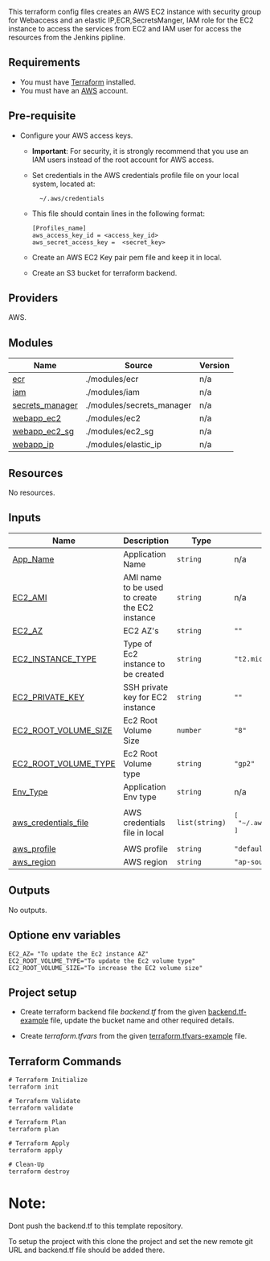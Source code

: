 This terraform config files creates an AWS EC2 instance with security group for Webaccess and an elastic IP,ECR,SecretsManger, IAM role for the EC2 instance to access the services from EC2 and IAM user for access the resources from the Jenkins pipline.


## Requirements

- You must have [Terraform](https://developer.hashicorp.com/terraform/tutorials/aws-get-started/install-cli)  installed.
- You must have an [AWS](https://console.aws.amazon.com/) account.

## Pre-requisite

* Configure your AWS access keys.

    * **Important**: For security, it is strongly recommend that you use an IAM users instead of the root account for AWS access.
    
    * Set credentials in the AWS credentials profile file on your local system, located at:
    
            ~/.aws/credentials
    * This file should contain lines in the following format:
        ```  
        [Profiles_name]
        aws_access_key_id = <access_key_id>
        aws_secret_access_key =  <secret_key>           
        ```
    * Create an AWS EC2 Key pair pem file and keep it in local.
    * Create an S3 bucket for terraform backend.

## Providers

AWS.

## Modules

| Name | Source | Version |
|------|--------|---------|
| <a name="module_ecr"></a> [ecr](#module\_ecr) | ./modules/ecr | n/a |
| <a name="module_iam"></a> [iam](#module\_iam) | ./modules/iam | n/a |
| <a name="module_secrets_manager"></a> [secrets\_manager](#module\_secrets\_manager) | ./modules/secrets_manager | n/a |
| <a name="module_webapp_ec2"></a> [webapp\_ec2](#module\_webapp\_ec2) | ./modules/ec2 | n/a |
| <a name="module_webapp_ec2_sg"></a> [webapp\_ec2\_sg](#module\_webapp\_ec2\_sg) | ./modules/ec2_sg | n/a |
| <a name="module_webapp_ip"></a> [webapp\_ip](#module\_webapp\_ip) | ./modules/elastic_ip | n/a |

## Resources

No resources.

## Inputs

| Name | Description | Type | Default | Required |
|------|-------------|------|---------|:--------:|
| <a name="input_App_Name"></a> [App\_Name](#input\_App\_Name) | Application Name | `string` | n/a | yes |
| <a name="input_EC2_AMI"></a> [EC2\_AMI](#input\_EC2\_AMI) | AMI name to be used to create the EC2 instance | `string` | n/a | yes |
| <a name="input_EC2_AZ"></a> [EC2\_AZ](#input\_EC2\_AZ) | EC2 AZ's | `string` | `""` | no |
| <a name="input_EC2_INSTANCE_TYPE"></a> [EC2\_INSTANCE\_TYPE](#input\_EC2\_INSTANCE\_TYPE) | Type of Ec2 instance to be created | `string` | `"t2.micro"` | no |
| <a name="input_EC2_PRIVATE_KEY"></a> [EC2\_PRIVATE\_KEY](#input\_EC2\_PRIVATE\_KEY) | SSH private key for EC2 instance | `string` | `""` | no |
| <a name="input_EC2_ROOT_VOLUME_SIZE"></a> [EC2\_ROOT\_VOLUME\_SIZE](#input\_EC2\_ROOT\_VOLUME\_SIZE) | Ec2 Root Volume Size | `number` | `"8"` | no |
| <a name="input_EC2_ROOT_VOLUME_TYPE"></a> [EC2\_ROOT\_VOLUME\_TYPE](#input\_EC2\_ROOT\_VOLUME\_TYPE) | Ec2 Root Volume type | `string` | `"gp2"` | no |
| <a name="input_Env_Type"></a> [Env\_Type](#input\_Env\_Type) | Application Env type | `string` | n/a | yes |
| <a name="input_aws_credentials_file"></a> [aws\_credentials\_file](#input\_aws\_credentials\_file) | AWS credentials file in local | `list(string)` | <pre>[<br>  "~/.aws/credentials"<br>]</pre> | no |
| <a name="input_aws_profile"></a> [aws\_profile](#input\_aws\_profile) | AWS profile | `string` | `"default"` | no |
| <a name="input_aws_region"></a> [aws\_region](#input\_aws\_region) | AWS region | `string` | `"ap-southeast-1"` | no |

## Outputs

No outputs.

## Optione env variables

```
EC2_AZ= "To update the Ec2 instance AZ"
EC2_ROOT_VOLUME_TYPE="To update the Ec2 volume type"
EC2_ROOT_VOLUME_SIZE="To increase the EC2 volume size"
```
## Project setup

* Create terraform backend file *backend.tf* from the given [backend.tf-example](backend.tf-example) file, update the bucket name and other required details.

* Create *terraform.tfvars* from the given [terraform.tfvars-example](terraform.tfvars-example) file.

## Terraform Commands

```
# Terraform Initialize
terraform init

# Terraform Validate
terraform validate

# Terraform Plan
terraform plan

# Terraform Apply
terraform apply

# Clean-Up
terraform destroy
```


# Note: 
Dont push the backend.tf to this template repository.

To setup the project with this clone the project and set the new remote git URL and backend.tf file should be added there.
